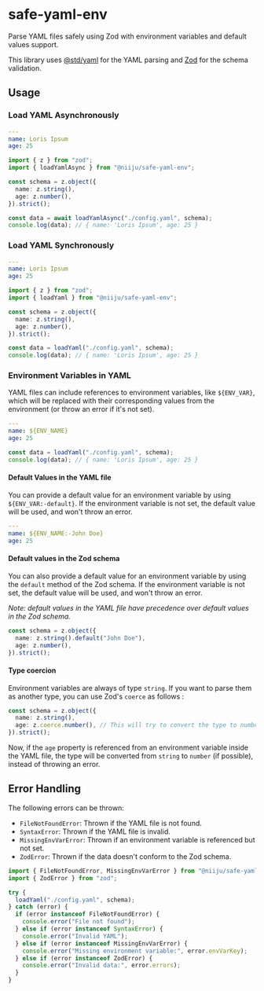 # safe-yaml-env

Parse YAML files safely using Zod with environment variables and default values
support.

This library uses [@std/yaml](https://jsr.io/@std/yaml) for the YAML parsing and
[Zod](https://zod.dev) for the schema validation.

## Usage

### Load YAML Asynchronously

```yaml
---
name: Loris Ipsum
age: 25
```

```typescript
import { z } from "zod";
import { loadYamlAsync } from "@niiju/safe-yaml-env";

const schema = z.object({
  name: z.string(),
  age: z.number(),
}).strict();

const data = await loadYamlAsync("./config.yaml", schema);
console.log(data); // { name: 'Loris Ipsum', age: 25 }
```

### Load YAML Synchronously

```yaml
---
name: Loris Ipsum
age: 25
```

```typescript
import { z } from "zod";
import { loadYaml } from "@niiju/safe-yaml-env";

const schema = z.object({
  name: z.string(),
  age: z.number(),
}).strict();

const data = loadYaml("./config.yaml", schema);
console.log(data); // { name: 'Loris Ipsum', age: 25 }
```

### Environment Variables in YAML

YAML files can include references to environment variables, like `${ENV_VAR}`,
which will be replaced with their corresponding values from the environment (or
throw an error if it's not set).

```yaml
---
name: ${ENV_NAME}
age: 25
```

```typescript
const data = loadYaml("./config.yaml", schema);
console.log(data); // { name: 'Loris Ipsum', age: 25 }
```

#### Default Values in the YAML file

You can provide a default value for an environment variable by using
`${ENV_VAR:-default}`. If the environment variable is not set, the default value
will be used, and won't throw an error.

```yaml
---
name: ${ENV_NAME:-John Doe}
age: 25
```

#### Default values in the Zod schema

You can also provide a default value for an environment variable by using the
`default` method of the Zod schema. If the environment variable is not set, the
default value will be used, and won't throw an error.

_Note: default values in the YAML file have precedence over default values in
the Zod schema._

```typescript
const schema = z.object({
  name: z.string().default("John Doe"),
  age: z.number(),
}).strict();
```

#### Type coercion

Environment variables are always of type `string`. If you want to parse them as
another type, you can use Zod's `coerce` as follows :

```typescript
const schema = z.object({
  name: z.string(),
  age: z.coerce.number(), // This will try to convert the type to number
}).strict();
```

Now, if the `age` property is referenced from an environment variable inside the
YAML file, the type will be converted from `string` to `number` (if possible),
instead of throwing an error.

## Error Handling

The following errors can be thrown:

- `FileNotFoundError`: Thrown if the YAML file is not found.
- `SyntaxError`: Thrown if the YAML file is invalid.
- `MissingEnvVarError`: Thrown if an environment variable is referenced but not
  set.
- `ZodError`: Thrown if the data doesn't conform to the Zod schema.

```typescript
import { FileNotFoundError, MissingEnvVarError } from "@niiju/safe-yaml-env";
import { ZodError } from "zod";

try {
  loadYaml("./config.yaml", schema);
} catch (error) {
  if (error instanceof FileNotFoundError) {
    console.error("File not found");
  } else if (error instanceof SyntaxError) {
    console.error("Invalid YAML");
  } else if (error instanceof MissingEnvVarError) {
    console.error("Missing environment variable:", error.envVarKey);
  } else if (error instanceof ZodError) {
    console.error("Invalid data:", error.errors);
  }
}
```
